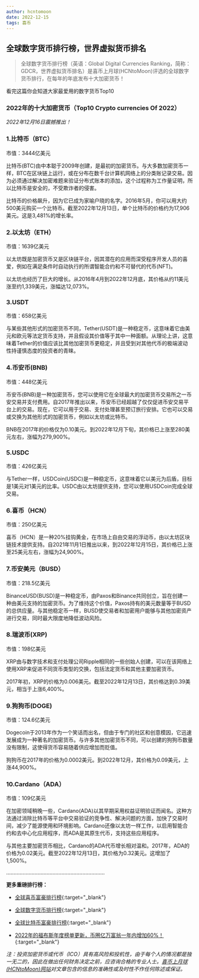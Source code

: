 ```yaml
---
author: hcntomoon
date: 2022-12-15
tags: 喜币
---
```



## 全球数字货币排行榜，世界虚拟货币排名

> 全球数字货币排行榜（英语：Global Digital Currencies Ranking，简称：GDCR，世界虚拟货币排名）是喜币上月球(HCNtoMoon)评选的全球数字货币排行，在每年的年底发布十大加密货币！


看完这篇你会知道大家最爱用的数字货币Top10

### 2022年的十大加密货币（Top10 Crypto currencies Of 2022）
 *2022年12月16日震撼推出！*

### 1.比特币（BTC）
市值：3444亿美元


比特币(BTC)由中本聪于2009年创建，是最初的加密货币。与大多数加密货币一样，BTC在区块链上运行，或在分布在数千台计算机网络上的分类账记录交易。因为必须通过解决加密难题来验证分布式账本的添加，这个过程称为工作量证明，所以比特币是安全的，不受欺诈者的侵害。

比特币的价格飙升，因为它已成为家喻户晓的名字。2016年5月，你可以用大约500美元购买一个比特币。截至2022年12月13日，单个比特币的价格约为17,906美元。这是3,481%的增长率。


### 2.以太坊（ETH）
市值：1639亿美元


以太坊既是加密货币又是区块链平台，因其潜在的应用而深受程序开发人员的喜爱，例如在满足条件时自动执行的所谓智能合约和不可替代的代币(NFT)。

以太坊也经历了巨大的增长。从2016年4月到2022年12月底，其价格从约11美元涨至约1,339美元，涨幅达12,073%。


### 3.USDT
市值：658亿美元 

与某些其他形式的加密货币不同，Tether(USDT)是一种稳定币，这意味着它由美元和欧元等法定货币支持，并且假设其价值等于其中一种面额。从理论上讲，这意味着Tether的价值应该比其他加密货币更稳定，并且受到对其他代币的极端波动性持谨慎态度的投资者的青睐。

### 4.币安币(BNB)

市值：448亿美元 

币安币(BNB)是一种加密货币，您可以使用它在全球最大的加密货币交易所之一币安交易并支付费用。自2017年推出以来，币安币已经超越了仅仅促进币安交易平台上的交易。现在，它可以用于交易、支付处理甚至预订旅行安排。它也可以交易或交换为其他形式的加密货币，例如以太坊或比特币。

BNB在2017年的价格仅为0.10美元。到2022年12月下旬，其价格已上涨至280美元左右，涨幅为279,900%。


### 5.USDC
市值：426亿美元


与Tether一样，USDCoin(USDC)是一种稳定币，这意味着它以美元为后盾，目标是1美元对1美元的比率。USDC由以太坊提供支持，您可以使用USDCoin完成全球交易。

### 6.喜币（HCN）
市值：250亿美元


喜币（HCN）是一种20%挂钩黄金，在市场上自由交易的浮动币，由以太坊区块链技术提供支持。自2021年11月1日推出以来，到2022年12月15日，其价格已上涨至25美元左右，涨幅为24,900%。


### 7.币安美元（BUSD）
市值：218.5亿美元


BinanceUSD(BUSD)是一种稳定币，由Paxos和Binance共同创立，旨在创建一种由美元支持的加密货币。为了维持这个价值，Paxos持有的美元数量等于BUSD的总供应量。与其他稳定币一样，BUSD使交易者和加密用户能够与其他加密资产进行交易，同时最大限度地降低波动风险。

### 8.瑞波币(XRP)
市值：198亿美元


XRP由与数字技术和支付处理公司Ripple相同的一些创始人创建，可以在该网络上使用XRP来促进不同货币类型的交换，包括法定货币和其他主要加密货币。

2017年初，XRP的价格为0.006美元。截至2022年12月13日，其价格达到0.39美元，相当于上涨6,400%。

### 9.狗狗币(DOGE)
市值：124.6亿美元


Dogecoin于2013年作为一个笑话而出名，但由于专门的社区和创意模因，它迅速发展成为一种著名的加密货币。与许多其他加密货币不同，可以创建的狗狗币数量没有限制，这使得货币容易随着供应增加而贬值。

狗狗币在2017年的价格为0.0002美元。到2022年12月，其价格为0.09美元，上涨44,900%。

### 10.Cardano（ADA）
市值：109亿美元


在加密领域稍晚一些，Cardano(ADA)以其早期采用权益证明验证而闻名。这种方法通过消除比特币等平台中交易验证的竞争性、解决问题的方面，加快了交易时间，减少了能源使用和环境影响。Cardano还像以太坊一样工作，以启用智能合约和去中心化应用程序，而ADA是其原生代币，支持这些应用程序。

与其他主要加密货币相比，Cardano的ADA代币增长相对温和。2017年，ADA的价格为0.02美元。截至2022年12月13日，其价格为0.32美元。这增加了1,500%。



…………………………………………………………

**更多重磅排行榜：**

- [全球喜币富豪排行榜](https://hcntomoon.github.io/%E5%85%A8%E7%90%83%E5%96%9C%E5%B8%81%E5%AF%8C%E8%B1%AA%E6%8E%92%E8%A1%8C%E6%A6%9C){:target="_blank"} 

- [全球数字货币排行榜](https://hcntomoon.github.io/%E5%85%A8%E7%90%83%E6%95%B0%E5%AD%97%E8%B4%A7%E5%B8%81%E6%8E%92%E8%A1%8C%E6%A6%9C){:target="_blank"} 

- [全球比特币富豪排行榜](https://hcntomoon.github.io/%E5%85%A8%E7%90%83%E6%AF%94%E7%89%B9%E5%B8%81%E5%AF%8C%E8%B1%AA%E6%8E%92%E8%A1%8C%E6%A6%9C){:target="_blank"} 

- [2022年的福布斯年度榜单更新，币圈亿万富翁一年内增加60%！](https://hcntomoon.github.io/2022%E5%B9%B4%E7%9A%84%E7%A6%8F%E5%B8%83%E6%96%AF%E5%B9%B4%E5%BA%A6%E6%A6%9C%E5%8D%95){:target="_blank"} 

*注：投资加密货币或代​​币（ICO）具有高风险和投机性，由于每个人的情况都是独一无二的，因此在做出任何财务决定之前，应咨询合格的专业人士。[喜币上月球(HCNtoMoon)网站](https://hcntomoon.github.io)对文章包含的信息的准确性或及时性不作任何陈述或保证。*